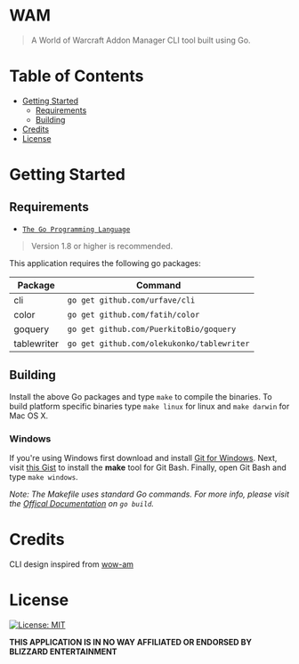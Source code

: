 # WAM
> A World of Warcraft Addon Manager CLI tool built using Go.

# Table of Contents

* [Getting Started](#getting-started)
    * [Requirements](#requirements)
    * [Building](#Building)
* [Credits](#credits)
* [License](#license)

# Getting Started

## Requirements
* [`The Go Programming Language`](https://golang.org/)
> Version 1.8 or higher is recommended.

This application requires the following go packages:

Package | Command
-- | --
cli | `go get github.com/urfave/cli`
color | `go get github.com/fatih/color`
goquery | `go get github.com/PuerkitoBio/goquery`
tablewriter | `go get github.com/olekukonko/tablewriter`

## Building

Install the above Go packages and type `make` to compile the binaries. To build platform specific binaries type `make linux` for linux and `make darwin` for Mac OS X.

### Windows

If you're using Windows first download and install [Git for Windows](https://git-for-windows.github.io/). Next, visit [this Gist](https://gist.github.com/evanwill/0207876c3243bbb6863e65ec5dc3f058) to install the **make** tool for Git Bash. Finally, open Git Bash and type `make windows`.

*Note: The Makefile uses standard Go commands. For more info, please visit the [Offical Documentation](https://golang.org/cmd/go/#hdr-Compile_packages_and_dependencies) on `go build`.*

# Credits

CLI design inspired from [wow-am](https://www.npmjs.com/package/wow-am)

# License
[![License: MIT](https://img.shields.io/badge/License-MIT-yellow.svg)](/LICENSE.md)

**THIS APPLICATION IS IN NO WAY AFFILIATED OR ENDORSED BY BLIZZARD ENTERTAINMENT**
